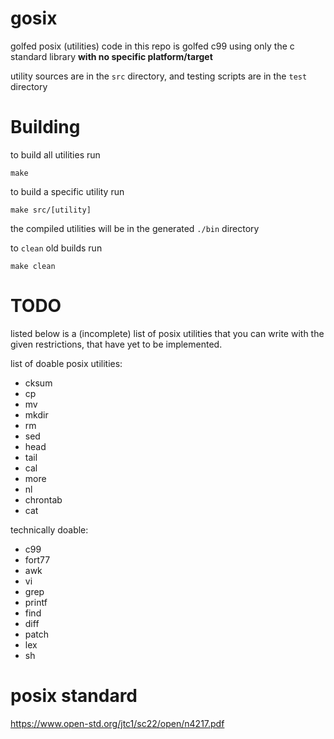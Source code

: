 # gosix
golfed posix (utilities)
code in this repo is golfed c99 using only the c standard library **with no specific platform/target**

utility sources are in the `src` directory, and testing scripts are in the `test` directory

# Building
to build all utilities run
```
make
```

to build a specific utility run
```
make src/[utility]
```

the compiled utilities will be in the generated `./bin` directory

to `clean` old builds run
```
make clean
```

# TODO
listed below is a (incomplete) list of posix utilities that you can write with the given restrictions, that have yet to be implemented.

list of doable posix utilities:
- cksum
- cp
- mv
- mkdir
- rm
- sed
- head
- tail
- cal
- more
- nl
- chrontab
- cat

technically doable:
- c99
- fort77
- awk
- vi
- grep
- printf
- find
- diff
- patch
- lex
- sh

# posix standard
https://www.open-std.org/jtc1/sc22/open/n4217.pdf
